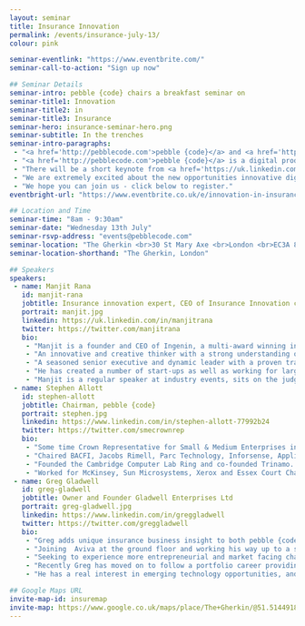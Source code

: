 ```yaml
---
layout: seminar
title: Insurance Innovation
permalink: /events/insurance-july-13/
colour: pink

seminar-eventlink: "https://www.eventbrite.com/"
seminar-call-to-action: "Sign up now"

## Seminar Details
seminar-intro: pebble {code} chairs a breakfast seminar on
seminar-title1: Innovation
seminar-title2: in
seminar-title3: Insurance
seminar-hero: insurance-seminar-hero.png
seminar-subtitle: In the trenches
seminar-intro-paragraphs:
 - "<a href='http://pebblecode.com'>pebble {code}</a> and <a href='http://www.ingenin.com/'>Ingenin</a> invite you to join us for a breakfast seminar at <a href='http://searcys.co.uk/venues/the-gherkin/'>Searcys</a> in the Gherkin to discuss the future of technology and innovation in insurance."
 - "<a href='http://pebblecode.com'>pebble {code}</a> is a digital product innovation consultancy with expertise in UX, design and Lean product development, <a href='http://www.ingenin.com/'>Ingenin</a> helps forward thinking insurers create innovative propositions for the constantly connected consumer by helping insurers benefit from disruptive technologies and business models."
 - "There will be a short keynote from <a href='https://uk.linkedin.com/in/manjitrana'>Manjit Rana</a>, Founder & CEO of <a href='http://www.ingenin.com/'>Ingenin</a>, followed by a roundtable discussion, chaired by <a href='http://pebblecode.com'>pebble {code}'s</a> Chairman, <a href='https://en.wikipedia.org/wiki/Stephen_Allott'>Stephen Allott</a>, for a small number of industry movers and shakers to facilitate connections and debate, and ultimately uncover the secret sauce for making innovation happen in insurance."
 - "We are extremely excited about the new opportunities innovative digital solutions can provide in the insurance space and we look forward to discussing it with you."
 - "We hope you can join us - click below to register."
eventbright-url: "https://www.eventbrite.co.uk/e/innovation-in-insurance-tickets-26053223894"

## Location and Time
seminar-time: "8am - 9:30am"
seminar-date: "Wednesday 13th July"
seminar-rsvp-address: "events@pebblecode.com"
seminar-location: "The Gherkin <br>30 St Mary Axe <br>London <br>EC3A 8EP"
seminar-location-shorthand: "The Gherkin, London"

## Speakers
speakers:
 - name: Manjit Rana
   id: manjit-rana
   jobtitle: Insurance innovation expert, CEO of Insurance Innovation consultancy, Ingenin and MD Internet Kit Ltd
   portrait: manjit.jpg
   linkedin: https://uk.linkedin.com/in/manjitrana
   twitter: https://twitter.com/manjitrana
   bio:
    - "Manjit is a founder and CEO of Ingenin, a multi-award winning innovation consultancy created to help insurers grow their businesses through the adoption of disruptive technologies and innovative business models."
    - "An innovative and creative thinker with a strong understanding of trends, developments and issues in the insurance sector in the UK and internationally having worked in the UK, USA and APAC regions and widely considered an expert and thought leader on technology based innovation in the insurance sector."
    - "A seasoned senior executive and dynamic leader with a proven track record of management success in both start-up and corporate arena’s and over 25 years experience of technology based proposition development."
    - "He has created a number of start-ups as well as working for large corporates such as CSC, Fujitsu Consulting and AXA Insurance where he was recruited to help create the AXA Innovation Hub."
    - "Manjit is a regular speaker at industry events, sits on the judging panels of industry awards and is an advisor and mentor to several start-ups."
 - name: Stephen Allott
   id: stephen-allott
   jobtitle: Chairman, pebble {code}
   portrait: stephen.jpg
   linkedin: https://www.linkedin.com/in/stephen-allott-77992b24
   twitter: https://twitter.com/smecrownrep
   bio:
    - "Some time Crown Representative for Small & Medium Enterprises in the Cabinet Office and UK delegate for the D5."
    - "Chaired BACFI, Jacobs Rimell, Parc Technology, Inforsense, Applied Generics, COE Group Plc, The Red Gate Council of Advisers, Tideway Systems and Trinamo. NXD on Bright Computing, Trampoline and Zeus."
    - "Founded the Cambridge Computer Lab Ring and co-founded Trinamo. President, CFO and main board director of Micromuse Inc. (NASDAQ: MUSE)."
    - "Worked for McKinsey, Sun Microsystems, Xerox and Essex Court Chambers. Graduate of Trinity College Cambridge, Barrister (Gray’s Inn), Member of the Bar Council of England and Wales, City Fellow of Hughes Hall Cambridge University."
 - name: Greg Gladwell
   id: greg-gladwell
   jobtitle: Owner and Founder Gladwell Enterprises Ltd
   portrait: greg-gladwell.jpg
   linkedin: https://www.linkedin.com/in/greggladwell
   twitter: https://twitter.com/greggladwell
   bio:
    - "Greg adds unique insurance business insight to both pebble {code} and Ingenin as one of the few people to have successfully delivered in profile leadership roles on both the insurer and supplier sides of the market."
    - "Joining  Aviva at the ground floor and working his way up to a senior level, Greg experienced  many varied senior leadership roles that embraced operational, central service function and change programme management activities."
    - "Seeking to experience more entrepreneurial and market facing challenge he progressed to lead 3 businesses in and around the claims management sector, the most visible of these being as CEO UK & Ireland for Crawford & Company for 3.5 years."
    - "Recently Greg has moved on to follow a portfolio career providing mentoring support to some leaders of tomorrow, consultancy services to existing businesses and advisory insight to a number of start ups."
    - "He has a real interest in emerging technology opportunities, and a large network of contacts from 30+ years in the insurance industry to connect with. His ability to translate ideas and possibilities into valued commercial outcomes completes our tri-party partnership perfectly."

## Google Maps URL
invite-map-id: insuremap
invite-map: https://www.google.co.uk/maps/place/The+Gherkin/@51.5144918,-0.0803065,15z/data=!4m2!3m1!1s0x0:0x5c81b8a1a822fda8?sa=X&ved=0ahUKEwjJzNP_lO3LAhWJ5xoKHcemB-IQ_BIIiwEwEQ
---
```

